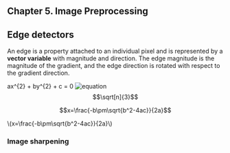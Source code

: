 <script type="text/javascript" src="http://cdn.mathjax.org/mathjax/latest/MathJax.js?config=default"></script>
## Chapter 5. Image Preprocessing
## Edge detectors

An edge is a property attached to an individual pixel and is represented by a **vector variable** with magnitude and direction. The edge magnitude is the magnitude of the gradient, and the edge direction is rotated with respect to the gradient direction.

ax^{2} + by^{2} + c = 0
![equation](http://latex.codecogs.com/gif.latex?\frac{5+4+(2-3-(6+\frac{4}{5}))}{3(6-2)(2-7)})
$$\sqrt[n]{3}$$

$$x=\frac{-b\pm\sqrt{b^2-4ac}}{2a}$$

\\(x=\frac{-b\pm\sqrt{b^2-4ac}}{2a}\\)
### Image sharpening
